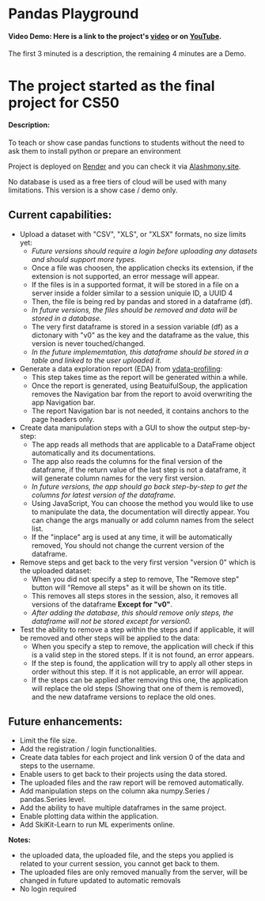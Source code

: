 # Pandas Playground

#### Video Demo:  Here is a link to the project's [video](https://cs50-vid.alashmony.site/) or on [YouTube](https://youtu.be/kbME6EuDnwg).
The first 3 minuted is a description, the remaining 4 minutes are a Demo.

# The project started as the final project for CS50

#### Description:

To teach or show case pandas functions to students without the need to ask them to install python or prepare an environment

Project is deployed on [Render](https://render.com/) and you can check it via [Alashmony.site](https://pandas.alashmony.site).

No database is used as a free tiers of cloud will be used with many limitations. This version is a show case / demo only.

## Current capabilities:

- Upload a dataset with "CSV", "XLS", or "XLSX" formats, no size limits yet:
    - *Future versions should require a login before uploading any datasets and should support more types.*
    - Once a file was choosen, the application checks its extension, if the extension is not supported, an error message will appear.
    - If the files is in a supported format, it will be stored in a file on a server inside a folder similar to a session uniquie ID, a UUID 4
    - Then, the file is being red by pandas and stored in a dataframe (df).
    - *In future versions, the files should be removed and data will be stored in a database.*
    - The very first dataframe is stored in a session variable (df) as a dictonary with "v0" as the key and the dataframe as the value, this version is never touched/changed.
    - *In the future implememtation, this dataframe should be stored in a table and linked to the user uploaded it.*
- Generate a data exploration report (EDA) from [ydata-profiling](https://github.com/ydataai/ydata-profiling):
    - This step takes time as the report will be generated within a while.
    - Once the report is generated, using BeatuifulSoup, the application removes the Navigation bar from the report to avoid overwriting the app Navigation bar.
    - The report Navigation bar is not needed, it contains anchors to the page headers only.
- Create data manipulation steps with a GUI to show the output step-by-step:
    - The app reads all methods that are applicable to a DataFrame object automatically and its documentations.
    - The app also reads the columns for the final version of the dataframe, if the return value of the last step is not a dataframe, it will generate column names for the very first version.
    - *In future versions, the app should go back step-by-step to get the columns for latest version of the dataframe.*
    - Using JavaScript, You can choose the method you would like to use to manipulate the data, the documentation will directly appear. You can change the args manually or add column names from the select list.
    - If the "inplace" arg is used at any time, it will be automatically removed, You should not change the current version of the dataframe.
- Remove steps and get back to the very first version "version 0" which is the uploaded dataset:
    - When you did not specify a step to remove, The "Remove step" button will "Remove all steps" as it will be shown on its title.
    - This removes all steps stores in the session, also, it removes all versions of the dataframe **Except for "v0"**.
    - *After adding the database, this should remove only steps, the dataframe will not be stored except for version0.*
- Test the ability to remove a step within the steps and if applicable, it will be removed and other steps will be applied to the data:
    - When you specify a step to remove, the application will check if this is a valid step in the stored steps. If it is not found, an error appears.
    - If the step is found, the application will try to apply all other steps in order without this step. If it is not applicable, an error will appear.
    - If the steps can be applied after removing this one, the application will replace the old steps (Showing that one of them is removed), and the new dataframe versions to replace the old ones.

## Future enhancements:

- Limit the file size.
- Add the registration / login functionalities.
- Create data tables for each project and link version 0 of the data and steps to the username.
- Enable users to get back to their projects using the data stored.
- The uploaded files and the raw report will be removed automatically.
- Add manipulation steps on the column aka numpy.Series / pandas.Series level.
- Add the ability to have multiple dataframes in the same project.
- Enable plotting data within the application.
- Add SkiKit-Learn to run ML experiments online.

**Notes:**

* the uploaded data, the uploaded file, and the steps you applied is related to your current session, you cannot get back to them.
* The uploaded files are only removed manually from the server, will be changed in future updated to automatic removals
* No login required
